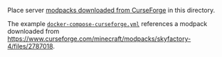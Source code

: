 Place server [modpacks downloaded from CurseForge](https://www.curseforge.com/minecraft/modpacks) in this directory.

The example [`docker-compose-curseforge.yml`](../docker-compose-curseforge.yml) references a modpack downloaded from <https://www.curseforge.com/minecraft/modpacks/skyfactory-4/files/2787018>.
